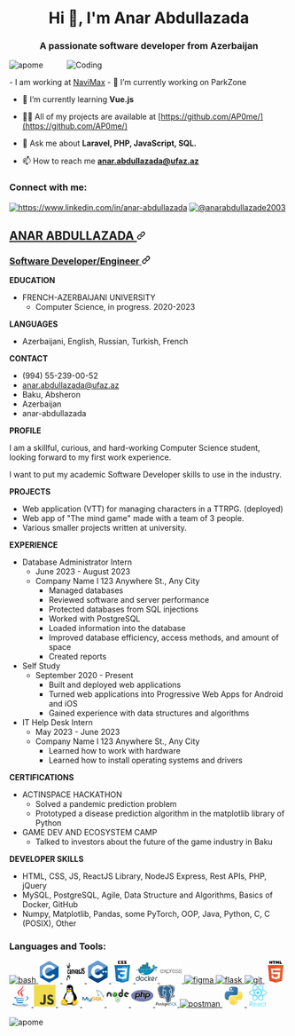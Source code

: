 <h1 align="center">Hi 👋, I'm Anar Abdullazada</h1>
<h3 align="center">A passionate software developer from Azerbaijan</h3>
<img align="right" alt="Coding" width="400" src="https://gifdb.com/images/high/coding-animated-laptop-flow-stream-ja04010rm5o68zfk.gif">

<p align="left"> <img src="https://komarev.com/ghpvc/?username=apome&label=Profile%20views&color=0e75b6&style=flat" alt="apome" /> </p>
- I am working at <a rel="dofollow" href="https://www.linkedin.com/company/navimax-app/">NaviMax</a>
- 🔭 I’m currently working on ParkZone

- 🌱 I’m currently learning **Vue.js**

- 👨‍💻 All of my projects are available at [https://github.com/AP0me/](https://github.com/AP0me/)

- 💬 Ask me about **Laravel, PHP, JavaScript, SQL.**

- 📫 How to reach me **anar.abdullazada@ufaz.az**

<h3 align="left">Connect with me:</h3>
<p align="left">
<a href="https://www.linkedin.com/in/anar-abdullazada" target="blank"><img align="center" src="https://raw.githubusercontent.com/rahuldkjain/github-profile-readme-generator/master/src/images/icons/Social/linked-in-alt.svg" alt="https://www.linkedin.com/in/anar-abdullazada" height="30" width="40" /></a>
<a href="https://medium.com/@anarabdullazade2003" target="blank"><img align="center" src="https://raw.githubusercontent.com/rahuldkjain/github-profile-readme-generator/master/src/images/icons/Social/medium.svg" alt="@anarabdullazade2003" height="30" width="40" /></a>
</p>

<!DOCTYPE html>
<html lang="en">
    <body>
        <article class="markdown-body entry-content container-lg" itemprop="text">
            <h2 tabindex="-1" id="user-content-anar-abdullazada" dir="auto">
                <a class="heading-link" href="#anar-abdullazada">
                    ANAR ABDULLAZADA
                    <svg class="octicon octicon-link" viewBox="0 0 16 16" version="1.1" width="16" height="16" aria-hidden="true">
                        <path
                            d="m7.775 3.275 1.25-1.25a3.5 3.5 0 1 1 4.95 4.95l-2.5 2.5a3.5 3.5 0 0 1-4.95 0 .751.751 0 0 1 .018-1.042.751.751 0 0 1 1.042-.018 1.998 1.998 0 0 0 2.83 0l2.5-2.5a2.002 2.002 0 0 0-2.83-2.83l-1.25 1.25a.751.751 0 0 1-1.042-.018.751.751 0 0 1-.018-1.042Zm-4.69 9.64a1.998 1.998 0 0 0 2.83 0l1.25-1.25a.751.751 0 0 1 1.042.018.751.751 0 0 1 .018 1.042l-1.25 1.25a3.5 3.5 0 1 1-4.95-4.95l2.5-2.5a3.5 3.5 0 0 1 4.95 0 .751.751 0 0 1-.018 1.042.751.751 0 0 1-1.042.018 1.998 1.998 0 0 0-2.83 0l-2.5 2.5a1.998 1.998 0 0 0 0 2.83Z"
                        ></path>
                    </svg>
                </a>
            </h2>
            <h3 tabindex="-1" id="user-content-software-developerengineer" dir="auto">
                <a class="heading-link" href="#software-developerengineer">
                    Software Developer/Engineer
                    <svg class="octicon octicon-link" viewBox="0 0 16 16" version="1.1" width="16" height="16" aria-hidden="true">
                        <path
                            d="m7.775 3.275 1.25-1.25a3.5 3.5 0 1 1 4.95 4.95l-2.5 2.5a3.5 3.5 0 0 1-4.95 0 .751.751 0 0 1 .018-1.042.751.751 0 0 1 1.042-.018 1.998 1.998 0 0 0 2.83 0l2.5-2.5a2.002 2.002 0 0 0-2.83-2.83l-1.25 1.25a.751.751 0 0 1-1.042-.018.751.751 0 0 1-.018-1.042Zm-4.69 9.64a1.998 1.998 0 0 0 2.83 0l1.25-1.25a.751.751 0 0 1 1.042.018.751.751 0 0 1 .018 1.042l-1.25 1.25a3.5 3.5 0 1 1-4.95-4.95l2.5-2.5a3.5 3.5 0 0 1 4.95 0 .751.751 0 0 1-.018 1.042.751.751 0 0 1-1.042.018 1.998 1.998 0 0 0-2.83 0l-2.5 2.5a1.998 1.998 0 0 0 0 2.83Z"
                        ></path>
                    </svg>
                </a>
            </h3>
            <p dir="auto"><strong>EDUCATION</strong></p>
            <ul dir="auto">
                <li>
                    FRENCH-AZERBAIJANI UNIVERSITY
                    <ul dir="auto">
                        <li>Computer Science, in progress. 2020-2023</li>
                    </ul>
                </li>
            </ul>
            <p dir="auto"><strong>LANGUAGES</strong></p>
            <ul dir="auto">
                <li>Azerbaijani, English, Russian, Turkish, French</li>
            </ul>
            <p dir="auto"><strong>CONTACT</strong></p>
            <ul dir="auto">
                <li>(994) 55-239-00-52</li>
                <li><a href="mailto:anar.abdullazada@ufaz.az">anar.abdullazada@ufaz.az</a></li>
                <li>Baku, Absheron</li>
                <li>Azerbaijan</li>
                <li>anar-abdullazada</li>
            </ul>
            <p dir="auto"><strong>PROFILE</strong></p>
            <p dir="auto">I am a skillful, curious, and hard-working Computer Science student, looking forward to my first work experience.</p>
            <p dir="auto">I want to put my academic Software Developer skills to use in the industry.</p>
            <p dir="auto"><strong>PROJECTS</strong></p>
            <ul dir="auto">
                <li>Web application (VTT) for managing characters in a TTRPG. (deployed)</li>
                <li>Web app of "The mind game" made with a team of 3 people.</li>
                <li>Various smaller projects written at university.</li>
            </ul>
            <p dir="auto"><strong>EXPERIENCE</strong></p>
            <ul dir="auto">
                <li>
                    Database Administrator Intern
                    <ul dir="auto">
                        <li>June 2023 - August 2023</li>
                        <li>
                            Company Name l 123 Anywhere St., Any City
                            <ul dir="auto">
                                <li>Managed databases</li>
                                <li>Reviewed software and server performance</li>
                                <li>Protected databases from SQL injections</li>
                                <li>Worked with PostgreSQL</li>
                                <li>Loaded information into the database</li>
                                <li>Improved database efficiency, access methods, and amount of space</li>
                                <li>Created reports</li>
                            </ul>
                        </li>
                    </ul>
                </li>
                <li>
                    Self Study
                    <ul dir="auto">
                        <li>
                            September 2020 - Present
                            <ul dir="auto">
                                <li>Built and deployed web applications</li>
                                <li>Turned web applications into Progressive Web Apps for Android and iOS</li>
                                <li>Gained experience with data structures and algorithms</li>
                            </ul>
                        </li>
                    </ul>
                </li>
                <li>
                    IT Help Desk Intern
                    <ul dir="auto">
                        <li>May 2023 - June 2023</li>
                        <li>
                            Company Name l 123 Anywhere St., Any City
                            <ul dir="auto">
                                <li>Learned how to work with hardware</li>
                                <li>Learned how to install operating systems and drivers</li>
                            </ul>
                        </li>
                    </ul>
                </li>
            </ul>
            <p dir="auto"><strong>CERTIFICATIONS</strong></p>
            <ul dir="auto">
                <li>
                    ACTINSPACE HACKATHON
                    <ul dir="auto">
                        <li>Solved a pandemic prediction problem</li>
                        <li>Prototyped a disease prediction algorithm in the matplotlib library of Python</li>
                    </ul>
                </li>
                <li>
                    GAME DEV AND ECOSYSTEM CAMP
                    <ul dir="auto">
                        <li>Talked to investors about the future of the game industry in Baku</li>
                    </ul>
                </li>
            </ul>
            <p dir="auto"><strong>DEVELOPER SKILLS</strong></p>
            <ul dir="auto">
                <li>HTML, CSS, JS, ReactJS Library, NodeJS Express, Rest APIs, PHP, jQuery</li>
                <li>MySQL, PostgreSQL, Agile, Data Structure and Algorithms, Basics of Docker, GitHub</li>
                <li>Numpy, Matplotlib, Pandas, some PyTorch, OOP, Java, Python, C, C (POSIX), Other</li>
            </ul>
        </article>
    </body>
</html>


<h3 align="left">Languages and Tools:</h3>
<p align="left"> <a href="https://www.gnu.org/software/bash/" target="_blank" rel="noreferrer"> <img src="https://www.vectorlogo.zone/logos/gnu_bash/gnu_bash-icon.svg" alt="bash" width="40" height="40"/> </a> <a href="https://www.cprogramming.com/" target="_blank" rel="noreferrer"> <img src="https://raw.githubusercontent.com/devicons/devicon/master/icons/c/c-original.svg" alt="c" width="40" height="40"/> </a> <a href="https://canvasjs.com" target="_blank" rel="noreferrer"> <img src="https://raw.githubusercontent.com/Hardik0307/Hardik0307/master/assets/canvasjs-charts.svg" alt="canvasjs" width="40" height="40"/> </a> <a href="https://www.w3schools.com/cpp/" target="_blank" rel="noreferrer"> <img src="https://raw.githubusercontent.com/devicons/devicon/master/icons/cplusplus/cplusplus-original.svg" alt="cplusplus" width="40" height="40"/> </a> <a href="https://www.w3schools.com/css/" target="_blank" rel="noreferrer"> <img src="https://raw.githubusercontent.com/devicons/devicon/master/icons/css3/css3-original-wordmark.svg" alt="css3" width="40" height="40"/> </a> <a href="https://www.docker.com/" target="_blank" rel="noreferrer"> <img src="https://raw.githubusercontent.com/devicons/devicon/master/icons/docker/docker-original-wordmark.svg" alt="docker" width="40" height="40"/> </a> <a href="https://expressjs.com" target="_blank" rel="noreferrer"> <img src="https://raw.githubusercontent.com/devicons/devicon/master/icons/express/express-original-wordmark.svg" alt="express" width="40" height="40"/> </a> <a href="https://www.figma.com/" target="_blank" rel="noreferrer"> <img src="https://www.vectorlogo.zone/logos/figma/figma-icon.svg" alt="figma" width="40" height="40"/> </a> <a href="https://flask.palletsprojects.com/" target="_blank" rel="noreferrer"> <img src="https://www.vectorlogo.zone/logos/pocoo_flask/pocoo_flask-icon.svg" alt="flask" width="40" height="40"/> </a> <a href="https://git-scm.com/" target="_blank" rel="noreferrer"> <img src="https://www.vectorlogo.zone/logos/git-scm/git-scm-icon.svg" alt="git" width="40" height="40"/> </a> <a href="https://www.w3.org/html/" target="_blank" rel="noreferrer"> <img src="https://raw.githubusercontent.com/devicons/devicon/master/icons/html5/html5-original-wordmark.svg" alt="html5" width="40" height="40"/> </a> <a href="https://www.java.com" target="_blank" rel="noreferrer"> <img src="https://raw.githubusercontent.com/devicons/devicon/master/icons/java/java-original.svg" alt="java" width="40" height="40"/> </a> <a href="https://developer.mozilla.org/en-US/docs/Web/JavaScript" target="_blank" rel="noreferrer"> <img src="https://raw.githubusercontent.com/devicons/devicon/master/icons/javascript/javascript-original.svg" alt="javascript" width="40" height="40"/> </a> <a href="https://www.linux.org/" target="_blank" rel="noreferrer"> <img src="https://raw.githubusercontent.com/devicons/devicon/master/icons/linux/linux-original.svg" alt="linux" width="40" height="40"/> </a> <a href="https://www.mysql.com/" target="_blank" rel="noreferrer"> <img src="https://raw.githubusercontent.com/devicons/devicon/master/icons/mysql/mysql-original-wordmark.svg" alt="mysql" width="40" height="40"/> </a> <a href="https://nodejs.org" target="_blank" rel="noreferrer"> <img src="https://raw.githubusercontent.com/devicons/devicon/master/icons/nodejs/nodejs-original-wordmark.svg" alt="nodejs" width="40" height="40"/> </a> <a href="https://www.php.net" target="_blank" rel="noreferrer"> <img src="https://raw.githubusercontent.com/devicons/devicon/master/icons/php/php-original.svg" alt="php" width="40" height="40"/> </a> <a href="https://www.postgresql.org" target="_blank" rel="noreferrer"> <img src="https://raw.githubusercontent.com/devicons/devicon/master/icons/postgresql/postgresql-original-wordmark.svg" alt="postgresql" width="40" height="40"/> </a> <a href="https://postman.com" target="_blank" rel="noreferrer"> <img src="https://www.vectorlogo.zone/logos/getpostman/getpostman-icon.svg" alt="postman" width="40" height="40"/> </a> <a href="https://www.python.org" target="_blank" rel="noreferrer"> <img src="https://raw.githubusercontent.com/devicons/devicon/master/icons/python/python-original.svg" alt="python" width="40" height="40"/> </a> <a href="https://reactjs.org/" target="_blank" rel="noreferrer"> <img src="https://raw.githubusercontent.com/devicons/devicon/master/icons/react/react-original-wordmark.svg" alt="react" width="40" height="40"/> </a> </p>

<p><img align="center" src="https://github-readme-stats.vercel.app/api/top-langs?username=apome&show_icons=true&locale=en&layout=compact" alt="apome" /></p>
